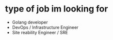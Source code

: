 # type of job im looking for

* Golang developer
* DevOps / Infrastructure Engineer
* Site reability Engineer / SRE
